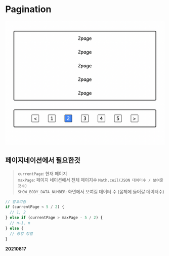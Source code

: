 # Pagination

![pagination](./pagination.png)

## 페이지네이션에서 필요한것

> `currentPage`: 현재 페이지  
> `maxPage`: 페이지 네이션에서 전체 페이지수 `Math.ceil(JSON 데이터수 / 보여줄 갯수)`  
> `SHOW_BODY_DATA_NUMBER`: 화면에서 보여질 데이터 수 (몸체에 들어갈 데이터수)

```javascript
// 알고리즘
if (currentPage < 5 / 2) {
  // 1, 2
} else if (currentPage > maxPage - 5 / 2) {
  // n-1, n
} else {
  // 중앙 정렬
}
```

**20210817**
